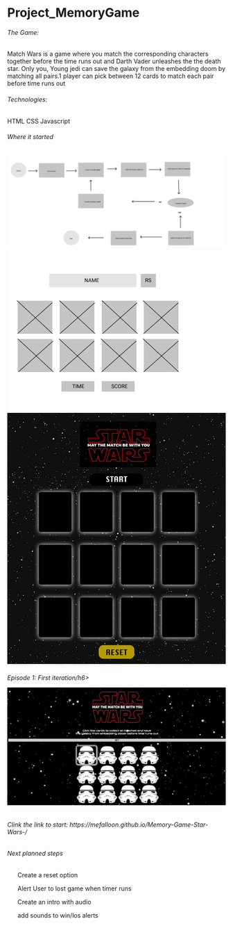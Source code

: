 # Project_MemoryGame
<h6>The Game:</h6>
Match Wars is a game where you match the corresponding characters together before the time runs out and Darth Vader unleashes the the death star. Only you, Young jedi can save the galaxy from the embedding doom by matching all pairs.1 player can pick between 12 cards to match each pair before time runs out


<h6>Technologies:</h6>
HTML
CSS
Javascript

<h6>Where it started</h6> 

![user journey](./js/SWC/user%20flow.png)
![lo-fi wireframe](./js/SWC/wireframe1.png)
![hi-fi wireframe](./js/SWC/Frame%2027.png)

<h6>Episode 1: First iteration/h6>

![hi-fi wireframe](./js/SWC/game.png)


<h6>Clink the link to start:  https://mefalloon.github.io/Memory-Game-Star-Wars-/</h6>


<h6>Next planned steps</h6>

<ul>Create a reset option</ul>
<ul>Alert User to lost game when timer runs</ul>
<ul>Create an intro with audio</ul>
<ul>add sounds to win/los alerts</ul>






